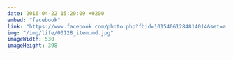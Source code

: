 ```yaml
---
date: 2016-04-22 15:20:09 +0200
embed: "facebook"
link: "https://www.facebook.com/photo.php?fbid=10154061284814014&set=a.10151336375014014.497040.813764013&type=3"
img: "/img/life/00128_item.md.jpg"
imageWidth: 530
imageHeight: 398
---
```

